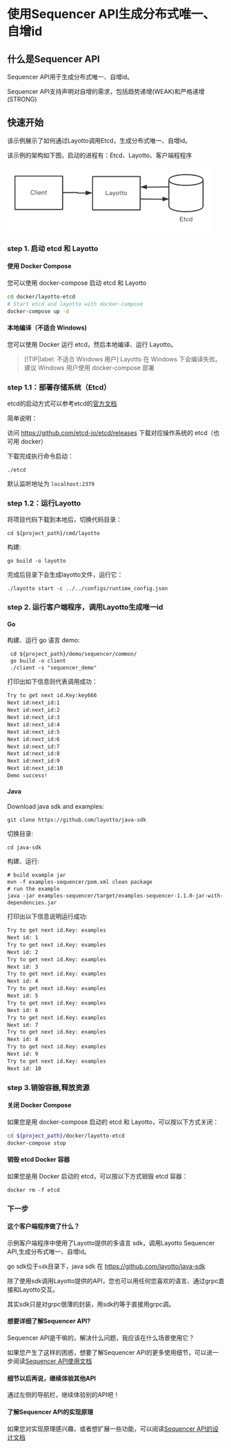 # 使用Sequencer API生成分布式唯一、自增id
## 什么是Sequencer API
Sequencer API用于生成分布式唯一、自增id。

Sequencer API支持声明对自增的需求，包括趋势递增(WEAK)和严格递增(STRONG)

## 快速开始

该示例展示了如何通过Layotto调用Etcd，生成分布式唯一、自增id。

该示例的架构如下图，启动的进程有：Etcd、Layotto、客户端程程序

![img.png](../../../img/sequencer/etcd/img.png)

### step 1. 启动 etcd 和 Layotto
<!-- tabs:start -->
#### **使用 Docker Compose**
您可以使用 docker-compose 启动 etcd 和 Layotto

```bash
cd docker/layotto-etcd
# Start etcd and layotto with docker-compose
docker-compose up -d
```

#### **本地编译（不适合 Windows)**
您可以使用 Docker 运行 etcd，然后本地编译、运行 Layotto。
> [!TIP|label: 不适合 Windows 用户]
> Layotto 在 Windows 下会编译失败。建议 Windows 用户使用 docker-compose 部署
### step 1.1：部署存储系统（Etcd）

etcd的启动方式可以参考etcd的[官方文档](https://etcd.io/docs/v3.5/quickstart/)

简单说明：

访问 https://github.com/etcd-io/etcd/releases 下载对应操作系统的 etcd（也可用 docker）

下载完成执行命令启动：

```shell @background
./etcd
```

默认监听地址为 `localhost:2379`

### step 1.2：运行Layotto

将项目代码下载到本地后，切换代码目录：

```shell
cd ${project_path}/cmd/layotto
```

构建:

```shell @if.not.exist layotto
go build -o layotto
```

完成后目录下会生成layotto文件，运行它：

```shell @background
./layotto start -c ../../configs/runtime_config.json
```

<!-- tabs:end -->

### step 2. 运行客户端程序，调用Layotto生成唯一id
<!-- tabs:start -->
#### **Go**

构建、运行 go 语言 demo:

```shell
 cd ${project_path}/demo/sequencer/common/
 go build -o client
 ./client -s "sequencer_demo"
```

打印出如下信息则代表调用成功：

```bash
Try to get next id.Key:key666 
Next id:next_id:1  
Next id:next_id:2  
Next id:next_id:3  
Next id:next_id:4  
Next id:next_id:5  
Next id:next_id:6  
Next id:next_id:7  
Next id:next_id:8  
Next id:next_id:9  
Next id:next_id:10  
Demo success!
```

#### **Java**

Download java sdk and examples:

```shell @if.not.exist java-sdk
git clone https://github.com/layotto/java-sdk
```

切换目录:

```shell
cd java-sdk
```

构建、运行:

```shell
# build example jar
mvn -f examples-sequencer/pom.xml clean package
# run the example
java -jar examples-sequencer/target/examples-sequencer-1.1.0-jar-with-dependencies.jar
```

打印出以下信息说明运行成功:

```bash
Try to get next id.Key: examples
Next id: 1
Try to get next id.Key: examples
Next id: 2
Try to get next id.Key: examples
Next id: 3
Try to get next id.Key: examples
Next id: 4
Try to get next id.Key: examples
Next id: 5
Try to get next id.Key: examples
Next id: 6
Try to get next id.Key: examples
Next id: 7
Try to get next id.Key: examples
Next id: 8
Try to get next id.Key: examples
Next id: 9
Try to get next id.Key: examples
Next id: 10
```

<!-- tabs:end -->

### step 3.销毁容器,释放资源
<!-- tabs:start -->
#### **关闭 Docker Compose**
如果您是用 docker-compose 启动的 etcd 和 Layotto，可以按以下方式关闭：

```bash
cd ${project_path}/docker/layotto-etcd
docker-compose stop
```

#### **销毁 etcd Docker 容器**
如果您是用 Docker 启动的 etcd，可以按以下方式销毁 etcd 容器：

```shell
docker rm -f etcd
```

<!-- tabs:end -->

### 下一步
#### 这个客户端程序做了什么？
示例客户端程序中使用了Layotto提供的多语言 sdk，调用Layotto Sequencer API,生成分布式唯一、自增id。

go sdk位于`sdk`目录下，java sdk 在 https://github.com/layotto/java-sdk

除了使用sdk调用Layotto提供的API，您也可以用任何您喜欢的语言、通过grpc直接和Layotto交互。

其实sdk只是对grpc很薄的封装，用sdk约等于直接用grpc调。


#### 想要详细了解Sequencer API?
Sequencer API是干嘛的，解决什么问题，我应该在什么场景使用它？

如果您产生了这样的困惑，想要了解Sequencer API的更多使用细节，可以进一步阅读[Sequencer API使用文档](zh/api_reference/sequencer/reference)

#### 细节以后再说，继续体验其他API
通过左侧的导航栏，继续体验别的API吧！


#### 了解Sequencer API的实现原理

如果您对实现原理感兴趣，或者想扩展一些功能，可以阅读[Sequencer API的设计文档](zh/design/sequencer/design.md)